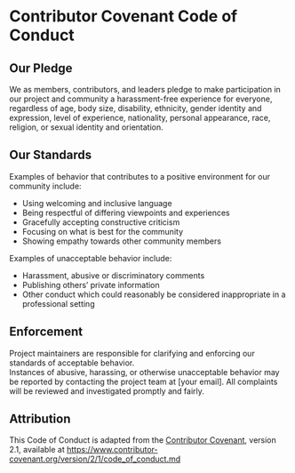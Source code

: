 # Contributor Covenant Code of Conduct

## Our Pledge
We as members, contributors, and leaders pledge to make participation in our project and community a harassment-free experience for everyone, regardless of age, body size, disability, ethnicity, gender identity and expression, level of experience, nationality, personal appearance, race, religion, or sexual identity and orientation.

## Our Standards
Examples of behavior that contributes to a positive environment for our community include:
- Using welcoming and inclusive language
- Being respectful of differing viewpoints and experiences
- Gracefully accepting constructive criticism
- Focusing on what is best for the community
- Showing empathy towards other community members

Examples of unacceptable behavior include:
- Harassment, abusive or discriminatory comments
- Publishing others’ private information
- Other conduct which could reasonably be considered inappropriate in a professional setting

## Enforcement
Project maintainers are responsible for clarifying and enforcing our standards of acceptable behavior.  
Instances of abusive, harassing, or otherwise unacceptable behavior may be reported by contacting the project team at [your email]. All complaints will be reviewed and investigated promptly and fairly.

## Attribution
This Code of Conduct is adapted from the [Contributor Covenant](https://www.contributor-covenant.org), version 2.1, available at https://www.contributor-covenant.org/version/2/1/code_of_conduct.md
